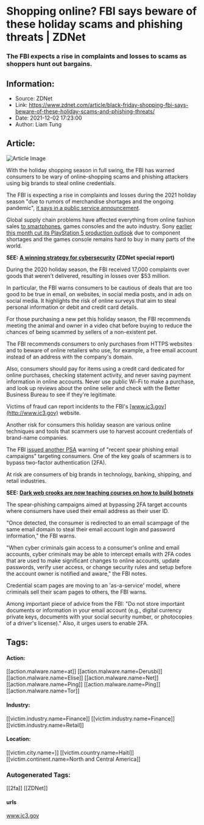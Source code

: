 # Shopping online? FBI says beware of these holiday scams and phishing threats | ZDNet
### The FBI expects a rise in complaints and losses to scams as shoppers hunt out bargains.

## Information:
+ Source: ZDNet
+ Link: https://www.zdnet.com/article/black-friday-shopping-fbi-says-beware-of-these-holiday-scams-and-phishing-threats/
+ Date: 2021-12-02 17:23:00
+ Author: Liam Tung


## Article:
![Article Image](https://www.zdnet.com/a/img/resize/8d12287fc459f9b66a02474cac683ea28e454b4a/2020/05/05/bd65d396-70e6-4b67-85fc-8378ef2c3196/istock-12175457731.jpg?width=770&height=578&fit=crop&auto=webp)

With the holiday shopping season in full swing, the FBI has warned consumers to be wary of online-shopping scams and phishing attackers using big brands to steal online credentials. 

The FBI is expecting a rise in complaints and losses during the 2021 holiday season "due to rumors of merchandise shortages and the ongoing pandemic", [it says in a public service announcement](https://www.ic3.gov/Media/Y2021/PSA211124). 


Global supply chain problems have affected everything from online fashion sales [to smartphones](https://www.zdnet.com/article/smartphones-apple-gains-on-samsung-but-total-sales-drop-due-to-component-shortages/), games consoles and the auto industry. Sony [earlier this month cut its PlayStation 5 production outlook](https://www.reuters.com/technology/sony-cuts-playstation-5-production-outlook-due-component-snag-bloomberg-news-2021-11-11/) due to component shortages and the games console remains hard to buy in many parts of the world. 

**SEE:** [**A winning strategy for cybersecurity**](http://www.zdnet.com/topic/a-winning-strategy-for-cybersecurity/#link=%7B%22role%22:%22standard%22,%22href%22:%22http://www.zdnet.com/topic/a-winning-strategy-for-cybersecurity/%22,%22target%22:%22_blank%22,%22absolute%22:%22%22,%22linkText%22:%22%3Cstrong%3EA%20winning%20strategy%20for%20cybersecurity%3C/strong%3E%22%7D) **(ZDNet special report)**

During the 2020 holiday season, the FBI received 17,000 complaints over goods that weren't delivered, resulting in losses over $53 million. 

In particular, the FBI warns consumers to be cautious of deals that are too good to be true in email, on websites, in social media posts, and in ads on social media. It highlights the risk of online surveys that aim to steal personal information or debit and credit card details. 

For those purchasing a new pet this holiday season, the FBI recommends meeting the animal and owner in a video chat before buying to reduce the chances of being scammed by sellers of a non-existent pet. 






The FBI recommends consumers to only purchases from HTTPS websites and to beware of online retailers who use, for example, a free email account instead of an address with the company's domain. 

Also, consumers should pay for items using a credit card dedicated for online purchases, checking statement activity, and never saving payment information in online accounts. Never use public Wi-Fi to make a purchase, and look up reviews about the online seller and check with the Better Business Bureau to see if they're legitimate. 

Victims of fraud can report incidents to the FBI's [www.ic3.gov](http://www.ic3.gov) website. 

Another risk for consumers this holiday season are various online techniques and tools that scammers use to harvest account credentials of brand-name companies. 

The FBI [issued another PSA](https://www.ic3.gov/Media/Y2021/PSA211123) warning of "recent spear phishing email campaigns" targeting consumers. One of the key goals of scammers is to bypass two-factor authentication (2FA). 

At risk are consumers of big brands in technology, banking, shipping, and retail industries.

**SEE:** [**Dark web crooks are now teaching courses on how to build botnets**](https://www.zdnet.com/article/college-for-cyber-criminals-dark-web-crooks-are-teaching-courses-on-how-to-build-botnets/#link=%7B%22role%22:%22standard%22,%22href%22:%22https://www.zdnet.com/article/college-for-cyber-criminals-dark-web-crooks-are-teaching-courses-on-how-to-build-botnets/%22,%22target%22:%22_blank%22,%22absolute%22:%22%22,%22linkText%22:%22Dark%20web%20crooks%20are%20now%20teaching%20courses%20on%20how%20to%20build%20botnets%22%7D)

The spear-phishing campaigns aimed at bypassing 2FA target accounts where consumers have used their email address as their user ID. 

"Once detected, the consumer is redirected to an email scampage of the same email domain to steal their email account login and password information," the FBI warns.  

"When cyber criminals gain access to a consumer's online and email accounts, cyber criminals may be able to intercept emails with 2FA codes that are used to make significant changes to online accounts, update passwords, verify user access, or change security rules and setup before the account owner is notified and aware," the FBI notes. 

Credential scam pages are moving to an 'as-a-service' model, where criminals sell their scam pages to others, the FBI warns. 

Among important piece of advice from the FBI: "Do not store important documents or information in your email account (e.g., digital currency private keys, documents with your social security number, or photocopies of a driver's license)." Also, it urges users to enable 2FA. 





## Tags:

#### Action:
[[action.malware.name=at]] [[action.malware.name=Derusbi]] [[action.malware.name=Elise]] [[action.malware.name=Net]] [[action.malware.name=Ping]] [[action.malware.name=Ping]] [[action.malware.name=Tor]]

#### Industry:
[[victim.industry.name=Finance]] [[victim.industry.name=Finance]] [[victim.industry.name=Retail]]

#### Location:
[[victim.city.name=]] [[victim.country.name=Haiti]] [[victim.continent.name=North and Central America]]

### Autogenerated Tags:
[[2fa]] [[ZDNet]]
#### urls
www.ic3.gov

